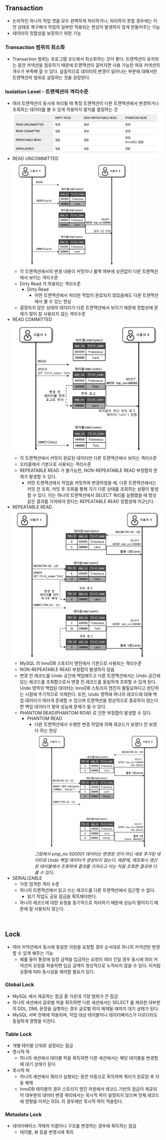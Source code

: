 ## Transaction
- 논리적인 하나의 작업 셋을 모두 완벽하게 처리하거나, 처리하지 못할 경우에는 이전 상태로 복구해서
작업의 일부만 적용되는 현상이 발생하지 않게 만들어주는 기능
- 데이터의 정합성을 보장하기 위한 기능

### Transaction 범위의 최소화
- Transaction 범위는 프로그램 코드에서 최소화하는 것이 좋다. 트랜잭션이 유지되는 동안 커넥션을
점유하기 때문에 트랜잭션이 길어지면 사용 가능한 여유 커넥션의 개수가 부족해 질 수 있다. 실질적으로
데이터의 변경이 일어나는 부분에 대해서만 트랜잭션의 범위로 설정하는 것을 권장한다.

### Isolation Level - 트랜잭션의 격리수준
- 여러 트랜잭션이 동시에 처리될 때 특정 트랜잭션이 다른 트랜잭션에서 변경하거나 조회하는 데이터를 볼 수 있게
허용하지 말지를 결정하는 것  
![img.png](img/isolation-level.png)  
- READ UNCOMMITTED
  ![img_1.png](img/read-uncommitted.png)  
  - 각 트랜잭션에서의 변경 내용이 커밋이나 롤백 여부에 상관없이 다른 트랜잭션에서 보이는 격리수준
  - Dirty Read 가 허용되는 격리수준
    - Dirty Read
      - 어떤 트랜잭션에서 처리한 작업이 완료되지 않았음에도 다른 트랜잭션에서 볼 수 있는 현상
  - 결정되지 않은 상태의 데이터가 다른 트랜잭션에서 보이기 때문에 정합성에 문제가 많아 잘 사용되지 않는 격리수준
- READ COMMITTED
  ![img.png](img/read-commited.png)  
  - 각 트랜잭션에서 커밋이 완료된 데이터만 다른 트랜잭션에서 보이는 격리수준
  - 오라클에서 기본으로 사용되는 격리수준
  - REPEATABLE READ 가 불가능한, NON-REPEATABLE READ 부정합의 문제가 발생할 수 있다.
    - 어떤 트랜잭션에서 작업을 커밋하여 변경하였을 때, 다른 트랜잭션에서는 커밋 전 조회, 커밋 후 조회를 통해
    각기 다른 상태를 조회하는 상황이 발생할 수 있다. 이는 하나의 트랜잭션에서 SELECT 쿼리를 실행했을 때 항상
    같은 결과를 가져와야 한다는 REPEATABLE READ 정합성에 어긋난다.
- REPEATABLE READ
  ![img.png](img/repeatable-read.png)  
  - MySQL 의 InnoDB 스토리지 엔진에서 기본으로 사용되는 격리수준
  - NON-REPEATABLE READ 부정합이 발생하지 않음
  - 변경 전 레코드를 Undo 공간에 백업해두고 다른 트랜잭션에서는 Undo 공간에 있는 레코드를 조회함으로서
  변경 전 레코드를 동일하게 조회할 수 있게 된다. Undo 영역의 백업된 데이터는 InnoDB 스토리지 엔진이 불필요하다고
  판단하는 시점에 주기적으로 삭제한다. 또한, Undo 영역에 하나의 레코드에 대해 백업 데이터가 여러개 존재할 수 있으며
  트랜잭션을 정상적으로 종료하지 않는다면 백업 데이터가 쌓여 성능에 문제가 될 수 있다.
  - PHANTOM READ(PHANTOM ROW) 로 인한 부정합이 발생할 수 있다.
    - PHANTOM READ
      - 다른 트랜잭션에서 수행한 변경 작업에 의해 레코드가 보였다 안 보였다 하는 현상
        ![img.png](phantom-read.png)  
        *그림에서 emp_no 500001 데이터는 변경된 것이 아닌 새로 추가된 데이터로 Undo 백업 데이터가 
        생성되지 않는다. 때문에, 재조회시 갱신된 테이블에서 조회하여 결과를 가져오고 이는 처음 조회한 결과와 다를 수 있다.*
- SERIALIZABLE
  - 가장 엄격한 격리 수준
  - 하나의 트랜잭션에서 읽고 쓰는 레코드를 다른 트랜잭션에서 접근할 수 없다.
    - 읽기 작업도 공유 잠금을 획득해야한다.
  - 하나의 레코드에 대한 요청을 동기적으로 처리하기 때문에 성능이 떨어지기 때문에 잘 사용되지 않는다.

<br/>

## Lock
- 여러 커넥션에서 동시에 동일한 자원을 요청할 경우 순서대로 하나의 커넥션만 변경할 수 있게 해주는 기능
  - 예를 들어 통장에 일정 금액을 입금하는 요청이 여러 건일 경우 동시에 여러 커넥션의 요청을 허용하면
    입금 금액이 정상적으로 누적되지 않을 수 있다. 이처럼 상황에 따라 동시성을 제어할 필요가 있다.

### Global Lock
- MySQL 에서 제공하는 잠금 중 가운데 가장 범위가 큰 잠금
- 하나의 세션에서 글로벌 락을 획득하면 다른 세션에서는 SELECT 를 제외한 대부분의 DDL, DML 문장을
  실행하는 경우 글로벌 락이 해제될 때까지 대기 상태가 된다.
- MySQL 서버 전체에 적용되며, 작업 대상 테이블이나 데이터베이스가 다르더라도 동일하게 영향을 미친다.

### Table Lock
- 개별 테이블 단위로 설정되는 잠금
- 명시적 락
  - 하나의 세션에서 테이블 락을 획득하면 다른 세션에서는 해당 테이블을 변경할 때 대기 상태가 된다.
- 묵시적 락
  - 하나의 세션에서 쿼리가 실행되는 동안 자동으로 획득하며 쿼리가 완료된 후 자동 해제
  - InnoDB 테이블의 경우 스토리지 엔진 차원에서 레코드 기반의 잠금이 제공되어 대부분의 데이터 변경
    쿼리에서는 묵시적 락이 설정되지 않으며 전체 레코드에 영향을 미치는 DDL 의 경우에만 묵시적 락이
    적용된다.

### Metadata Lock
- 데이터베이스 객체의 이름이나 구조를 변경하는 경우에 획득하는 잠금
  - 테이블, 뷰 등을 변경시에 획득
